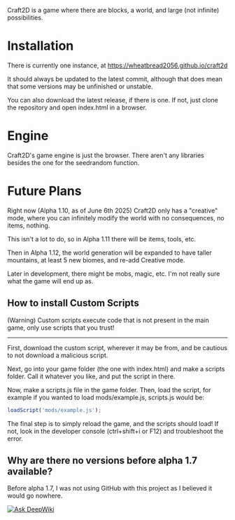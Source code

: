 Craft2D is a game where there are blocks, a world, and large (not infinite) possibilities.

# Installation
There is currently one instance, at https://wheatbread2056.github.io/craft2d

It should always be updated to the latest commit, although that does mean that some versions may be unfinished or unstable.

You can also download the latest release, if there is one. If not, just clone the repository and open index.html in a browser.

# Engine
Craft2D's game engine is just the browser. There aren't any libraries besides the one for the seedrandom function.

# Future Plans
Right now (Alpha 1.10, as of June 6th 2025) Craft2D only has a "creative" mode, where you can infinitely modify the world with no consequences, no items, nothing.

This isn't a lot to do, so in Alpha 1.11 there will be items, tools, etc.

Then in Alpha 1.12, the world generation will be expanded to have taller mountains, at least 5 new biomes, and re-add Creative mode.

Later in development, there might be mobs, magic, etc. I'm not really sure what the game will end up as.

## How to install Custom Scripts
(Warning) Custom scripts execute code that is not present in the main game, only use scripts that you trust!

---

First, download the custom script, wherever it may be from, and be cautious to not download a malicious script.

Next, go into your game folder (the one with index.html) and make a scripts folder. Call it whatever you like, and put the script in there.

Now, make a scripts.js file in the game folder. Then, load the script, for example if you wanted to load mods/example.js, scripts.js would be:

```js
loadScript('mods/example.js');
```

The final step is to simply reload the game, and the scripts should load! If not, look in the developer console (ctrl+shift+i or F12) and troubleshoot the error.

## Why are there no versions before alpha 1.7 available?
Before alpha 1.7, I was not using GitHub with this project as I believed it would go nowhere.

[![Ask DeepWiki](https://deepwiki.com/badge.svg)](https://deepwiki.com/wheatbread2056/craft2d)